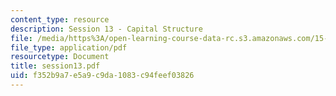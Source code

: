 ```yaml
---
content_type: resource
description: Session 13 - Capital Structure
file: /media/https%3A/open-learning-course-data-rc.s3.amazonaws.com/15-518-taxes-and-business-strategy-fall-2002/f352b9a7e5a9c9da1083c94feef03826_session13.pdf
file_type: application/pdf
resourcetype: Document
title: session13.pdf
uid: f352b9a7-e5a9-c9da-1083-c94feef03826
---
```

